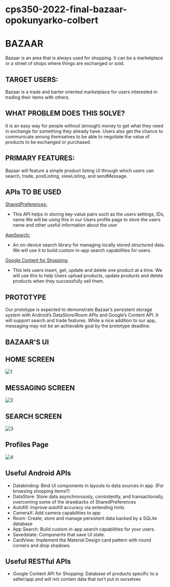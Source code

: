 # cps350-2022-final-bazaar-opokunyarko-colbert


# BAZAAR

Bazaar is an area that is always used for shopping. It can be a marketplace or a street of shops where things are exchanged or sold.


## TARGET USERS:

Bazaar is a trade and barter oriented marketplace for users interested in trading their items with others.


## WHAT PROBLEM DOES THIS SOLVE?

It is an easy way for people without (enough) money to get what they need in exchange for something they already have. Users also get the chance to communicate among themselves to be able to negotiate the value of products to be exchanged or purchased.


## PRIMARY FEATURES:

Bazaar will feature a simple product listing UI through which users can search, trade, postListing, viewListing, and sendMessage.


## APIs TO BE USED


[SharedPreferences:](https://developer.android.com/jetpack/androidx/releases/datastore)

* This API helps in storing key-value pairs such as the users settings, IDs, name
We will be using this in our Users profile page to store the users name and other useful information about the user

[AppSearch:](https://developer.android.com/jetpack/androidx/releases/appsearch)
      
* An on-device search library for managing locally stored structured data. We will use it to build custom in-app search capabilities for users.

[Google Content for Shopping:](https://developers.google.com/shopping-content/guides/products/products-api)
      
* This lets users insert, get, update and delete one product at a time. We will use this to help Users upload products, update products and delete products when they successfully sell them.


## PROTOTYPE

Our prototype is expected to demonstrate Bazaar’s persistent storage system with Android’s DataStore/Room APIs and Google’s Content API. It will support search and trade features. While a nice addition to our app, messaging may not be an achievable goal by the prototype deadline. 


## BAZAAR'S UI
      

## HOME SCREEN
![1](https://user-images.githubusercontent.com/78819149/160342010-bb3492d9-19bf-4571-95d2-6cdddd384d12.png)
      		
  
  
## MESSAGING SCREEN
![2](https://user-images.githubusercontent.com/78819149/160342023-8e145c21-a35f-4b1a-b05e-acbb0039763d.png)
  
  
## SEARCH SCREEN
![3](https://user-images.githubusercontent.com/78819149/160342041-9cf5463f-6bfa-48ae-aa33-6c52f87fb69a.png)
  
## Profiles Page
![4](https://user-images.githubusercontent.com/78819149/160342077-de90af18-9747-4a87-88f5-495c440c9eed.png)

  
## Useful Android APIs

* Databinding: Bind UI components in layouts to data sources in app. (For browsing shopping items?)
* DataStore: Store data asynchronously, consistently, and transactionally, overcoming some of the drawbacks of SharedPreferences
* Autofill: Improve autofill accuracy via extending hints
* CameraX: Add camera capabilities to app
* Room: Create, store and manage persistent data backed by a SQLite database
* App Search: Build custom in-app search capabilities for your users.
* Savedstate: Components that save UI state.
* CardView: Implement the Material Design card pattern with round corners and drop shadows.

## Useful RESTful APIs

* Google Content API for Shopping: Database of products specific to a seller/app and will not contain data that isn't put in ourselves








